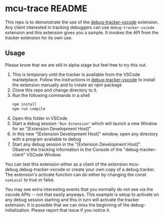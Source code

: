 # mcu-trace README

This repo is to demonstrate the use of the [debug-tracker-vscode](https://github.com/mcu-debug/debug-tracker-vscode) extension. Any client interested in tracking debuggers can use `debug-tracker-vscode` extension and this extension gives you a sample. It invokes the API from the tracker extension for its own use.

## Usage

Please know that we are still in alpha stage but feel free to try this out.

1. This is temporary until the tracker is available from the VSCode marketplace. Follow the instructions in [debug-tracker-vscode](https://github.com/mcu-debug/debug-tracker-vscode) to install the extension manually and to create an npm package
2. Clone this repo and change directory to it.
3. Run the following commands in a shell
   ```bash
   npm install
   npm run compile
   ```
4. Open this folder in VSCode
5. Start a debug session `"Run Extension"` which will launch a new Window for an "[Extension Development Host]"
6. In this new "[Extension Development Host]" window, open any directory with a program available to debug
7. Start any debug session in the "[Extension Development Host]". Observe the tracking information in the Console of the "debug-tracker-client" VSCode Window

You can test this extension either as a client of the extension mcu-debug.debug-tracker-vscode or create your own copy of a debug tracker. The extension's activate function can do either by changing the const `useLocal` to true or false.

You may see extra interesting events that you normally do not see via the vscode APIs -- not that easily anyways. This example is setup to activate on any debug session starting and this in turn will activate the tracker extension. It is possible that we can miss the beginning of the debug-initialization. Please report that issue if you notice it.
